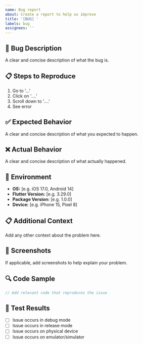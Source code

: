 ```yaml
---
name: Bug report
about: Create a report to help us improve
title: '[BUG] '
labels: bug
assignees: ''
---
```


## 🐛 Bug Description
A clear and concise description of what the bug is.

## 📋 Steps to Reproduce
1. Go to '...'
2. Click on '....'
3. Scroll down to '....'
4. See error

## ✅ Expected Behavior
A clear and concise description of what you expected to happen.

## ❌ Actual Behavior
A clear and concise description of what actually happened.

## 📱 Environment
- **OS:** [e.g. iOS 17.0, Android 14]
- **Flutter Version:** [e.g. 3.29.0]
- **Package Version:** [e.g. 1.0.0]
- **Device:** [e.g. iPhone 15, Pixel 8]

## 📋 Additional Context
Add any other context about the problem here.

## 📸 Screenshots
If applicable, add screenshots to help explain your problem.

## 🔍 Code Sample
```dart
// Add relevant code that reproduces the issue
```

## 🧪 Test Results
- [ ] Issue occurs in debug mode
- [ ] Issue occurs in release mode
- [ ] Issue occurs on physical device
- [ ] Issue occurs on emulator/simulator 